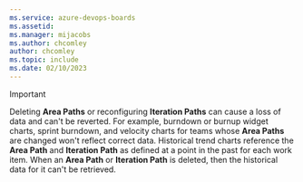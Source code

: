```yaml
---
ms.service: azure-devops-boards
ms.assetid: 
ms.manager: mijacobs
ms.author: chcomley
author: chcomley
ms.topic: include
ms.date: 02/10/2023
---
```

 
> [!IMPORTANT]  
> Deleting **Area Paths** or reconfiguring **Iteration Paths** can cause a loss of data and can't be reverted. For example, burndown or burnup widget charts, sprint burndown, and velocity charts for teams whose **Area Paths** are changed won't reflect correct data. Historical trend charts reference the **Area Path** and **Iteration Path** as defined at a point in the past for each work item. When an **Area Path** or **Iteration Path** is deleted, then the historical data for it can't be retrieved.  
 
